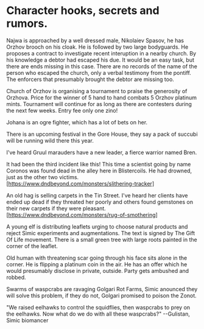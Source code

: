 # Character hooks, secrets and rumors.

Najwa is approached by a well dressed male, Nikolaiev Spasov, he has Orzhov
brooch on his cloak. He is followed by two large bodyguards. He proposes a
contract to investigate recent interuption in a nearby church. By his knowledge
a debtor had escaped his due. It would be an easy task, but there are ends
missing in this case. There are no records of the name of the person who
escaped the church, only a verbal testimony from the pontiff. The enforcers
that presumably brought the debtor are missing too.

Church of Orzhov is organising a tournament to praise the generosity of
Orzhova. Price for the winner of 5 hand to hand combats 5 Orzhov platinum
mints. Tournament will continue for as long as there are contesters during the
next few weeks. Entry fee only one zino!

Johana is an ogre fighter, which has a lot of bets on her.

There is an upcoming festival in the Gore House, they say a pack of succubi
will be running wild there this year.

I've heard Gruul marauders have a new leader, a fierce warrior named Bren.

It had been the third incident like this! This time a scientist going by name
Coronos was found dead in the alley here in Blistercoils. He had drowned, just
as the other two victims.
[https://www.dndbeyond.com/monsters/slithering-tracker]

An old hag is selling carpets in the Tin Street. I've heard her clients have
ended up dead if they threated her poorly and others found gemstones on their
new carpets if they were pleasant.
[https://www.dndbeyond.com/monsters/rug-of-smothering]

A young elf is distributing leaflets urging to choose natural products and
reject Simic experiments and augmentations. The text is signed by The Gift Of
Life movement. There is a small green tree with large roots painted in the
corner of the leaflet.

Old human with threatening scar going through his face sits alone in the
corner. He is flipping a platinum coin in the air. He has an offer which he
would presumably disclose in private, outside. Party gets ambushed and robbed.

Swarms of waspcrabs are ravaging Golgari Rot Farms, Simic anounced they will
solve this problem, if they do not, Golgari promised to poison the Zonot.

"We raised eelhawks to control the squidflies, then waspcrabs to prey on the
eelhawks. Now what do we do with all these waspcrabs?" --Gulistan, Simic
biomancer

